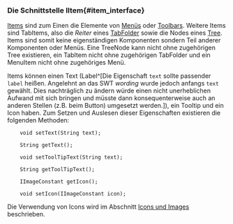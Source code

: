 ### Die Schnittstelle IItem{#item_interface}

[Items](#item_interface) sind zum Einen die Elemente von [Menüs](#menus_and_items) oder [Toolbars](#toolbar_widget). Weitere Items sind TabItems, also die _Reiter_ eines [TabFolder](#tabFolder) sowie die Nodes eines [Tree](#tree_widget). Items sind somit keine eigenständigen Komponenten sondern Teil anderer Komponenten oder Menüs. Eine TreeNode kann nicht ohne zugehörigen Tree existieren, ein TabItem nicht ohne zugehörigen TabFolder und ein MenuItem nicht ohne zugehöriges Menü.

Items können einen Text (Label^[Die Eigenschaft `text` sollte passender `label` heißen. Angelehnt an das SWT _wording_ wurde jedoch anfangs `text` gewählt. Dies nachträglich zu ändern würde einen nicht unerheblichen Aufwand mit sich bringen und müsste dann konsequenterweise auch an anderen Stellen (z.B. beim Button) umgesetzt werden.]), ein Tooltip und ein Icon haben. Zum Setzen und Auslesen dieser Eigenschaften existieren die folgenden Methoden:

~~~
	void setText(String text);

	String getText();

	void setToolTipText(String text);
	
	String getToolTipText();

	IImageConstant getIcon();
	
	void setIcon(IImageConstant icon);
~~~

Die Verwendung von Icons wird im Abschnitt [Icons und Images](#icons_and_images) beschrieben.


